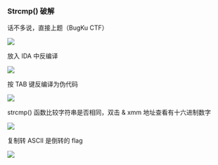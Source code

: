 ### Strcmp() 破解

话不多说，直接上题（BugKu CTF）

![](https://pic1.imgdb.cn/item/67a5c5d1d0e0a243d4fc8898.jpg)

放入 IDA 中反编译

![](https://pic1.imgdb.cn/item/67a5c5e9d0e0a243d4fc88c1.jpg)

按 TAB 键反编译为伪代码

![](https://pic1.imgdb.cn/item/67a5c600d0e0a243d4fc88dc.jpg)

strcmp() 函数比较字符串是否相同，双击 & xmm 地址查看有十六进制数字

![](https://pic1.imgdb.cn/item/67a5d45dd0e0a243d4fc8f27.jpg)

复制转 ASCII 是倒转的 flag

![](https://pic1.imgdb.cn/item/67a5d625d0e0a243d4fc8fa4.jpg)